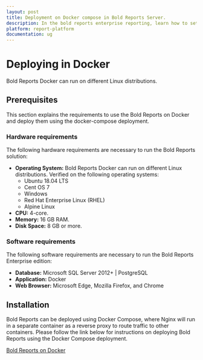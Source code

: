 ```yaml
---
layout: post
title: Deployment on Docker compose in Bold Reports Server.
description: In the bold reports enterprise reporting, learn how to set up the deployment on docker compose for the Bold Reports Enterprise Edition.
platform: report-platform
documentation: ug
---
```


# Deploying in Docker

Bold Reports Docker can run on different Linux distributions.

## Prerequisites

This section explains the requirements to use the Bold Reports on Docker and deploy them using the docker-compose deployment.

### Hardware requirements

The following hardware requirements are necessary to run the Bold Reports solution:

* **Operating System:** Bold Reports Docker can run on different Linux distributions. Verified on the following operating systems:
    * Ubuntu 18.04 LTS
    * Cent OS 7
    * Windows
    * Red Hat Enterprise Linux (RHEL)
    * Alpine Linux
* **CPU:** 4-core.
* **Memory:** 16 GB RAM.
* **Disk Space:** 8 GB or more.

### Software requirements

The following software requirements are necessary to run the Bold Reports Enterprise edition:

* **Database:** Microsoft SQL Server 2012+ | PostgreSQL
* **Application:** Docker
* **Web Browser:** Microsoft Edge, Mozilla Firefox, and Chrome

## Installation

Bold Reports can be deployed using Docker Compose, where Nginx will run in a separate container as a reverse proxy to route traffic to other containers. Please follow the link below for instructions on deploying Bold Reports using the Docker Compose deployment.

[Bold Reports on Docker](https://github.com/boldreports/bold-reports-docker)